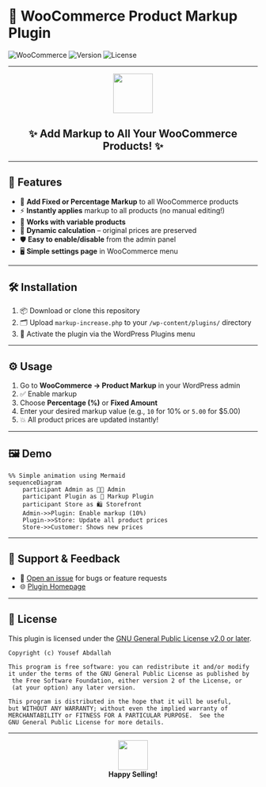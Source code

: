 # 🚀 WooCommerce Product Markup Plugin

![WooCommerce](https://img.shields.io/badge/WooCommerce-Compatible-purple?logo=woocommerce) ![Version](https://img.shields.io/badge/version-1.0.0-blue) ![License](https://img.shields.io/badge/license-GPLv2%2B-green)

---

<p align="center">
  <img src="https://img.icons8.com/color/96/000000/price-tag.png" width="80"/>
</p>

<h2 align="center">✨ Add Markup to All Your WooCommerce Products! ✨</h2>

---

## 🎯 Features

- 💸 **Add Fixed or Percentage Markup** to all WooCommerce products
- ⚡ **Instantly applies** markup to all products (no manual editing!)
- 🛒 **Works with variable products**
- 🧮 **Dynamic calculation** – original prices are preserved
- 🛡️ **Easy to enable/disable** from the admin panel
- 🖥️ **Simple settings page** in WooCommerce menu

---

## 🛠️ Installation

1. 📦 Download or clone this repository
2. 🗂️ Upload `markup-increase.php` to your `/wp-content/plugins/` directory
3. 🔄 Activate the plugin via the WordPress Plugins menu

---

## ⚙️ Usage

1. Go to **WooCommerce → Product Markup** in your WordPress admin
2. ✅ Enable markup
3. Choose **Percentage (%)** or **Fixed Amount**
4. Enter your desired markup value (e.g., `10` for 10% or `5.00` for $5.00)
5. 💥 All product prices are updated instantly!

---

## 🖼️ Demo

```mermaid
%% Simple animation using Mermaid
sequenceDiagram
    participant Admin as 👩‍💻 Admin
    participant Plugin as 🔌 Markup Plugin
    participant Store as 🛍️ Storefront
    Admin->>Plugin: Enable markup (10%)
    Plugin->>Store: Update all product prices
    Store->>Customer: Shows new prices
```

---

## 📢 Support & Feedback

- 📝 [Open an issue](https://github.com/your-repo/issues) for bugs or feature requests
- 🌐 [Plugin Homepage](https://rakmyat.com/)

---

## 📄 License

This plugin is licensed under the [GNU General Public License v2.0 or later](https://www.gnu.org/licenses/gpl-2.0.html).

```
Copyright (c) Yousef Abdallah

This program is free software: you can redistribute it and/or modify
it under the terms of the GNU General Public License as published by
 the Free Software Foundation, either version 2 of the License, or
 (at your option) any later version.

This program is distributed in the hope that it will be useful,
but WITHOUT ANY WARRANTY; without even the implied warranty of
MERCHANTABILITY or FITNESS FOR A PARTICULAR PURPOSE.  See the
GNU General Public License for more details.
```

---

<p align="center">
  <img src="https://img.icons8.com/color/96/000000/rocket--v1.png" width="60"/>
  <br/>
  <b>Happy Selling!</b>
</p> 